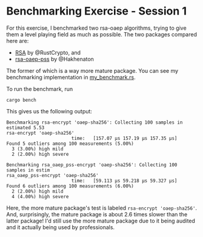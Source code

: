 # Benchmarking Exercise - Session 1

For this exercise, I benchmarked two rsa-oaep algorithms, trying to give them a level playing field as much as possible. The two packages compared here are:

- [RSA](https://github.com/RustCrypto/RSA) by @RustCrypto, and
- [rsa-oaep-pss](https://github.com/hakhenaton/rsa-oaep-pss/) by @Hakhenaton

The former of which is a way more mature package. You can see my benchmarking implementation in [my_benchmark.rs](https://github.com/srdtrk/open-cryptography-course/blob/main/session-1/benchmark/benches/my_benchmark.rs).

To run the benchmark, run

```ignore
cargo bench
```

This gives us the following output:

```ignore
Benchmarking rsa-encrypt 'oaep-sha256': Collecting 100 samples in estimated 5.53                                                                                rsa-encrypt 'oaep-sha256'                        
                        time:   [157.07 µs 157.19 µs 157.35 µs]
Found 5 outliers among 100 measurements (5.00%)
  3 (3.00%) high mild
  2 (2.00%) high severe

Benchmarking rsa_oaep_pss-encrypt 'oaep-sha256': Collecting 100 samples in estim                                                                                rsa_oaep_pss-encrypt 'oaep-sha256'                        
                        time:   [59.113 µs 59.218 µs 59.327 µs]
Found 6 outliers among 100 measurements (6.00%)
  2 (2.00%) high mild
  4 (4.00%) high severe
```

Here, the more mature package's test is labeled `rsa-encrypt 'oaep-sha256'`. And, surprisingly, the mature package is about 2.6 times slower than the latter package! I'd still use the more mature package due to it being audited and it actually being used by professionals.

